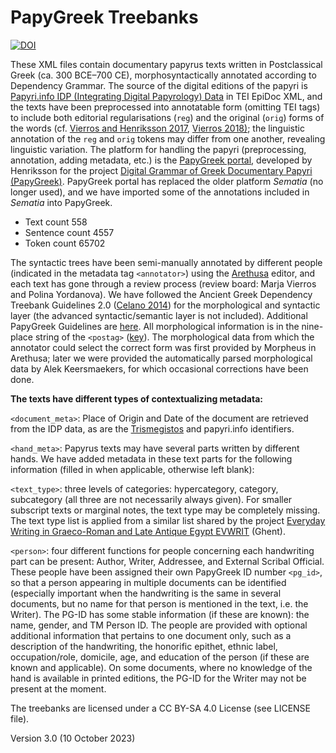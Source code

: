 # PapyGreek Treebanks

[![DOI](https://zenodo.org/badge/382449770.svg)](https://zenodo.org/badge/latestdoi/382449770)

These XML files contain documentary papyrus texts written in Postclassical Greek (ca. 300 BCE–700 CE), morphosyntactically annotated according to Dependency Grammar. The source of the digital editions of the papyri is [Papyri.info IDP (Integrating Digital Papyrology) Data](https://github.com/papyri/idp.data) in TEI EpiDoc XML, and the texts have been preprocessed into annotatable form (omitting TEI tags) to include both editorial regularisations (`reg`) and the original (`orig`) forms of the words (cf. [Vierros and Henriksson 2017](https://hal.archives-ouvertes.fr/hal-01279493v2), [Vierros 2018)](https://www.degruyter.com/document/doi/10.1515/9783110547450-006/html); the linguistic annotation of the `reg` and `orig` tokens may differ from one another, revealing linguistic variation. The platform for handling the papyri (preprocessing, annotation, adding metadata, etc.) is the [PapyGreek portal](https://papygreek.hum.helsinki.fi/), developed by Henriksson for the project [Digital Grammar of Greek Documentary Papyri (PapyGreek)](https://www2.helsinki.fi/en/researchgroups/digital-grammar-of-greek-documentary-papyri). PapyGreek portal has replaced the older platform _Sematia_ (no longer used), and we have imported some of the annotations included in _Sematia_ into PapyGreek.

- Text count 558
- Sentence count 4557
- Token count 65702

The syntactic trees have been semi-manually annotated by different people (indicated in the metadata tag `<annotator>`) using the [Arethusa](https://www.perseids.org/tools/arethusa/app/#/) editor, and each text has gone through a review process (review board: Marja Vierros and Polina Yordanova). We have followed the Ancient Greek Dependency Treebank Guidelines 2.0 ([Celano 2014](https://github.com/PerseusDL/treebank_data/blob/master/AGDT2/guidelines/Greek_guidelines.md)) for the morphological and syntactic layer (the advanced syntactic/semantic layer is not included). Additional PapyGreek Guidelines are [here](https://docs.google.com/document/d/1bqZaRU2E_Ixg6Z3s9qcY4EWN6DB1k5C3I4Vgs7vSsh4/edit#heading=h.yi9iujik2bb2). All morphological information is in the nine-place string of the `<postag>` ([key](https://docs.google.com/document/d/1hzrAkSwhTcHVBnJSOJ28j6PP1vPP9MiQo5Zj989dttc/edit?usp=sharing)). The morphological data from which the annotator could select the correct form was first provided by Morpheus in Arethusa; later we were provided the automatically parsed morphological data by Alek Keersmaekers, for which occasional corrections have been done.

**The texts have different types of contextualizing metadata:**

`<document_meta>`: Place of Origin and Date of the document are retrieved from the IDP data, as are the [Trismegistos](https://www.trismegistos.org/index.php) and papyri.info identifiers.

`<hand_meta>`: Papyrus texts may have several parts written by different hands. We have added metadata in these text parts for the following information (filled in when applicable, otherwise left blank):

`<text_type>`: three levels of categories: hypercategory, category, subcategory (all three are not necessarily always given). For smaller subscript texts or marginal notes, the text type may be completely missing. The text type list is applied from a similar list shared by the project [Everyday Writing in Graeco-Roman and Late Antique Egypt EVWRIT](https://www.evwrit.ugent.be/) (Ghent).

`<person>`: four different functions for people concerning each handwriting part can be present: Author, Writer, Addressee, and External Scribal Official. These people have been assigned their own PapyGreek ID number `<pg_id>`, so that a person appearing in multiple documents can be identified (especially important when the handwriting is the same in several documents, but no name for that person is mentioned in the text, i.e. the Writer). The PG-ID has some stable information (if these are known): the name, gender, and TM Person ID. The people are provided with optional additional information that pertains to one document only, such as a description of the handwriting, the honorific epithet, ethnic label, occupation/role, domicile, age, and education of the person (if these are known and applicable). On some documents, where no knowledge of the hand is available in printed editions, the PG-ID for the Writer may not be present at the moment.

The treebanks are licensed under a CC BY-SA 4.0 License (see LICENSE file).

Version 3.0 (10 October 2023)
